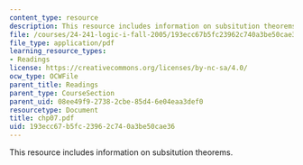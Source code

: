 ```yaml
---
content_type: resource
description: This resource includes information on subsitution theorems.
file: /courses/24-241-logic-i-fall-2005/193ecc67b5fc23962c740a3be50cae36_chp07.pdf
file_type: application/pdf
learning_resource_types:
- Readings
license: https://creativecommons.org/licenses/by-nc-sa/4.0/
ocw_type: OCWFile
parent_title: Readings
parent_type: CourseSection
parent_uid: 08ee49f9-2738-2cbe-85d4-6e04eaa3def0
resourcetype: Document
title: chp07.pdf
uid: 193ecc67-b5fc-2396-2c74-0a3be50cae36
---
```

This resource includes information on subsitution theorems.